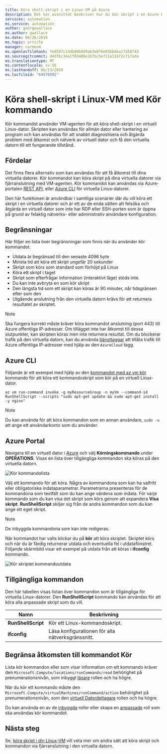 ```yaml
---
title: Köra shell-skript i en Linux-VM på Azure
description: Det här avsnittet beskriver hur du kör skript i en Azure Linux-dator som kör kommandot
services: automation
ms.service: automation
author: georgewallace
ms.author: gwallace
ms.date: 04/26/2019
ms.topic: article
manager: carmonm
ms.openlocfilehash: fe0547c1ddb89b8d9ab3e876e83bbdea17a58743
ms.sourcegitcommit: d4dfbc34a1f03488e1b7bc5e711a11b72c717ada
ms.translationtype: MT
ms.contentlocale: sv-SE
ms.lasthandoff: 06/13/2019
ms.locfileid: "64570592"
---
```

# <a name="run-shell-scripts-in-your-linux-vm-with-run-command"></a>Köra shell-skript i Linux-VM med Kör kommando

Kör kommandot använder VM-agenten för att köra shell-skript i en virtuell Linux-dator. Skripten kan användas för allmän dator eller hantering av program och kan användas för att snabbt diagnostisera och åtgärda problem med åtkomst och nätverk av virtuell dator och få den virtuella datorn till ett fungerande tillstånd.

## <a name="benefits"></a>Fördelar

Det finns flera alternativ som kan användas för att få åtkomst till dina virtuella datorer. Kör kommandot kan köra skript på dina virtuella datorer via fjärranslutning med VM-agenten. Kör kommandot kan användas via Azure-portalen [REST API](/rest/api/compute/virtual%20machines%20run%20commands/runcommand), eller [Azure CLI](/cli/azure/vm/run-command?view=azure-cli-latest#az-vm-run-command-invoke) för virtuella Linux-datorer.

Den här funktionen är användbar i samtliga scenarier där du vill köra ett skript i en virtuella datorer och är ett av de enda sätten att felsöka och åtgärda en virtuell dator som inte har RDP eller SSH-porten som är öppna på grund av felaktig nätverks- eller administrativ användare konfiguration.

## <a name="restrictions"></a>Begränsningar

Här följer en lista över begränsningar som finns när du använder kör kommandot.

* Utdata är begränsad till den senaste 4096 byte
* Minsta tid att köra ett skript ungefär 20 sekunder
* Skript som körs som standard som förhöjd på Linux
* Köra ett skript i taget
* Skript som efterfrågar information (interaktivt läge) stöds inte.
* Du kan inte avbryta en som kör skript
* Den längsta tid som ett skript kan köras är 90 minuter, når tidsgränsen efter som den
* Utgående anslutning från den virtuella datorn krävs för att returnera resultatet av skriptet.

> [!NOTE]
> Ska fungera korrekt måste kräver köra kommandot anslutning (port 443) till Azure offentliga IP-adresser. Om tillägget inte har åtkomst till dessa slutpunkter, kan skripten köras men inte returnera resultat. Om du blockerar trafik på den virtuella datorn, kan du använda [tjänsttaggar](../../virtual-network/security-overview.md#service-tags) att tillåta trafik till Azure offentliga IP-adresser med hjälp av den `AzureCloud` tagg.

## <a name="azure-cli"></a>Azure CLI

Följande är ett exempel med hjälp av den [kommandot med az vm kör](/cli/azure/vm/run-command?view=azure-cli-latest#az-vm-run-command-invoke) kommando för att köra ett kommandoskript som kör på en virtuell Linux-dator.

```azurecli-interactive
az vm run-command invoke -g myResourceGroup -n myVm --command-id RunShellScript --scripts "sudo apt-get update && sudo apt-get install -y nginx"
```

> [!NOTE]
> Du kan använda för att köra kommandon som en annan användare, `sudo -u` att ange ett användarkonto som du använder.

## <a name="azure-portal"></a>Azure Portal

Navigera till en virtuell dator i [Azure](https://portal.azure.com) och välj **Körningskommando** under **OPERATIONS**. Visas en lista över tillgängliga kommandon ska köras på den virtuella datorn.

![Kör kommandolista](./media/run-command/run-command-list.png)

Välj ett kommando för att köra. Några av kommandona som kan ha valfritt eller obligatoriska indataparametrar. Parametrarna presenteras för de kommandona som textfält som du kan ange värdena som indata. För varje kommando som du kan visa det skript som körs genom att expandera **Visa skript**. **RunShellScript** skiljer sig från de andra kommandon som du kan ange ett eget skript.

> [!NOTE]
> De inbyggda kommandona som kan inte redigeras.

När kommandot har valts klickar du på **kör** att köra skriptet. Skriptet körs och när du är färdig returnerar utdata och eventuella fel i utdatafönstret. Följande skärmbild visar ett exempel på utdata från att köras i **ifconfig** kommando.

![Kör skriptet kommandoutdata](./media/run-command/run-command-script-output.png)

## <a name="available-commands"></a>Tillgängliga kommandon

Den här tabellen visas listan över kommandon som är tillgängliga för virtuella Linux-datorer. Den **RunShellScript** kommando kan användas för att köra alla anpassade skript som du vill.

|**Namn**|**Beskrivning**|
|---|---|
|**RunShellScript**|Kör ett Linux-kommandoskript.|
|**ifconfig**| Läsa konfigurationen för alla nätverksgränssnitt.|

## <a name="limiting-access-to-run-command"></a>Begränsa åtkomsten till kommandot Kör

Lista kör kommandon eller som visar information om ett kommando kräver den `Microsoft.Compute/locations/runCommands/read` behörighet på prenumerationsnivån, som inbyggt [läsare](../../role-based-access-control/built-in-roles.md#reader) rollen och ha högre.

När du kör ett kommando måste den `Microsoft.Compute/virtualMachines/runCommand/action` behörighet på prenumerationsnivån, som den [virtuell Datordeltagare](../../role-based-access-control/built-in-roles.md#virtual-machine-contributor) rollen och ha högre.

Du kan använda en av de [inbyggda](../../role-based-access-control/built-in-roles.md) roller eller skapa en [anpassade](../../role-based-access-control/custom-roles.md) roll som ska användas kör kommandot.

## <a name="next-steps"></a>Nästa steg

Se, [köra skript i din Linux-VM](run-scripts-in-vm.md) vill veta mer om andra sätt att köra skript och kommandon via fjärranslutning i den virtuella datorn.
